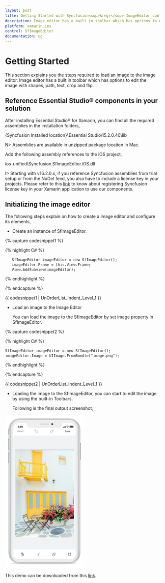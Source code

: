 ```yaml
---
layout: post
title: Getting Started with Syncfusion<sup>&reg;</sup> ImageEditor control for Xamarin.iOS
description: Image editor has a built in toolbar which has options to edit the image with shapes, path, text, crop and flip.
platform: xamarin.ios
control: SfImageEditor
documentation: ug
---
```

# Getting Started

This section explains you the steps required to load an image to the image editor. Image editor has a built in toolbar which has options to edit the image with shapes, path, text, crop and flip.

## Reference Essential Studio® components in your solution

After installing Essential Studio® for Xamarin, you can find all the required assemblies in the installation folders, 

{Syncfusion Installed location}\Essential Studio\15.2.0.40\lib

N> Assemblies are available in unzipped package location in Mac.

Add the following assembly references to the iOS project,

ios-unified\Syncfusion.SfImageEditor.iOS.dll

I> Starting with v16.2.0.x, if you reference Syncfusion assemblies from trial setup or from the NuGet feed, you also have to include a license key in your projects. Please refer to this [link](https://help.syncfusion.com/common/essential-studio/licensing/license-key) to know about registering Syncfusion license key in your Xamarin application to use our components.

## Initializing the image editor

The following steps explain on how to create a image editor  and configure its elements,

* Create an instance of SfImageEditor.

{% capture codesnippet1 %}

{% highlight C# %}

       SfImageEditor imageEditor = new SfImageEditor(); 
       imageEditor.Frame = this.View.Frame; 
       View.AddSubview(imageEditor); 


{% endhighlight %}

{% endcapture %}

{{ codesnippet1 | UnOrderList_Indent_Level_1 }} 

* Load an image to the Image Editor

    You can load the image to the SfImageEditor by set image property in SfImageEditor.

{% capture codesnippet2 %}

{% highlight C# %}

    SfImageEditor imageEditor = new SfImageEditor(); 
    imageEditor.Image = UIImage.FromBundle("image.png");

{% endhighlight %}

{% endcapture %}

{{ codesnippet2 | UnOrderList_Indent_Level_1 }} 

* Loading the image to the SfImageEditor, you can start to edit the image by using the built-in Toolbars.

    Following is the final output screenshot,

![SfImageEditor](ImageEditor_images/gettingstarted.png)

This demo can be downloaded from this [link](http://www.syncfusion.com/downloads/support/directtrac/general/ze/GettingStarted263890973.zip).
